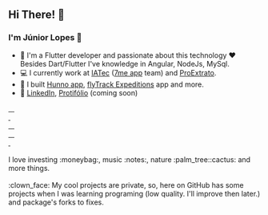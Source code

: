 ## Hi There! 👋

### I'm Júnior Lopes :cowboy_hat_face:

- :brain: I'm a Flutter developer and passionate about this technology :heart: </br>
Besides Dart/Flutter I've knowledge in Angular, NodeJs, MySql.
- :computer: I currently work at [IATec](https://iatec.com/) ([7me app](https://www.instagram.com/7me.app/) team) and [ProExtrato](https://proextrato.com.br/).
- :iphone: I built [Hunno app](https://play.google.com/store/apps/details?id=com.hunno.hunno_app), [flyTrack Expeditions](https://www.instagram.com/flytrack.expeditions) app and more. 
- :link: [LinkedIn](https://www.linkedin.com/in/junior-lps/), [Protifólio](https://juniorlpes.github.io/) (coming soon)

<div>
  <a href="https://github.com/Juniorlpes">
    <img alt="" src="https://img.shields.io/badge/Flutter-02569b?style=flat&logo=flutter&logoColor=white" />
  </a>
  <a href="https://github.com/Juniorlpes">
    <img alt="" src="https://img.shields.io/badge/Dart-0175c2?style=flat&logo=dart&logoColor=white" />
  </a>
  <a href="https://github.com/Juniorlpes">
    <img alt="" src="https://img.shields.io/badge/Angular-dd0031?style=flat&logo=angular&logoColor=white" />
  </a>
  <a href="https://github.com/Juniorlpes">
    <img alt="" src="https://img.shields.io/badge/Nodejs-43853d?style=flat&logo=Node.js&logoColor=white" />
  </a>
</div>
<div>
  <a href="https://github.com/Juniorlpes">
    <img alt="" src="https://img.shields.io/badge/Firebase-ffca28?style=flat&logo=firebase&logoColor=white" />
  </a>
  <a href="https://github.com/Juniorlpes">
    <img alt="" src="https://img.shields.io/badge/mysql-4479a1?style=flat&logo=mysql&logoColor=white" />
  </a>
</div>
<div>
  <a href="https://github.com/Juniorlpes">
    <img alt="" src="https://img.shields.io/badge/git-F05032?style=flat&logo=git&logoColor=white" />
  </a>
  <a href="https://github.com/Juniorlpes">
    <img alt="" src="https://img.shields.io/badge/gitHub-181717?style=flat&logo=github&logoColor=white" />
  </a>
  <a href="https://github.com/Juniorlpes">
    <img alt="" src="https://img.shields.io/badge/gitLab-FC6D26?style=flat&logo=gitlab&logoColor=white" />
  </a>
  <a href="https://github.com/Juniorlpes">
    <img alt="" src="https://img.shields.io/badge/Azure DevOps-0078d7?style=flat&logo=azuredevops&logoColor=white" />
  </a>
</div>
<div>
  <a href="https://github.com/Juniorlpes">
    <img alt="" src="https://img.shields.io/badge/codemagic-F45E3F?style=flat&logo=codemagic&logoColor=white" />
  </a>
  <a href="https://github.com/Juniorlpes">
    <img alt="" src="https://img.shields.io/badge/VS Code-007ACC?style=flat&logo=visualstudiocode&logoColor=white" />
  </a>
  <a href="https://github.com/Juniorlpes">
    <img alt="" src="https://img.shields.io/badge/linux-FCC624?style=flat&logo=linux&logoColor=black" />
  </a>
  <a href="https://github.com/Juniorlpes">
    <img alt="" src="https://img.shields.io/badge/macOS-000000?style=flat&logo=macOS&logoColor=white" />
  </a>
</div>
<div>
  <a href="https://github.com/Juniorlpes">
    <img alt="" src="https://img.shields.io/badge/Bitcoin-ab790d?style=flat&logo=bitcoin&logoColor=white" />
  </a>
  <a href="https://github.com/Juniorlpes">
    <img alt="" src="https://img.shields.io/badge/Valorant-FA4454?style=flat&logo=valorant&logoColor=white" />
  </a>
</div>


</br>
I love investing :moneybag:, music :notes:, nature :palm_tree::cactus: and more things.

</br>
</br>
:clown_face: My cool projects are private, so, here on GitHub has some projects when I was learning programing (low quality. I'll improve then later.) and package's forks to fixes.
